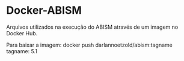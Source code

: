 # Docker-ABISM
 Arquivos utilizados na execução do ABISM através de um imagem no Docker Hub.
 
 Para baixar a imagem:
 docker push darlannoetzold/abism:tagname
 <br>
 tagname: 5.1
